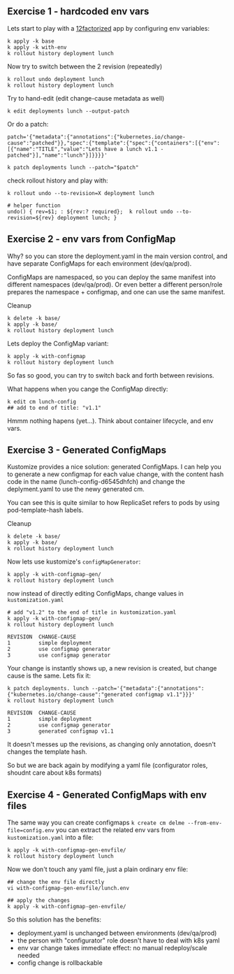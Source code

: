 ## Exercise 1 - hardcoded env vars

Lets start to play with a [12factorized](https://12factor.net) app by
configuring env variables:

```
k apply -k base
k apply -k with-env
k rollout history deployment lunch
```

Now try to switch between the 2 revision (repeatedly)
```
k rollout undo deployment lunch
k rollout history deployment lunch
```

Try to hand-edit (edit change-cause metadata as well)
```
k edit deployments lunch --output-patch 
```

Or do a patch:
```
patch='{"metadata":{"annotations":{"kubernetes.io/change-cause":"patched"}},"spec":{"template":{"spec":{"containers":[{"env":[{"name":"TITLE","value":"Lets have a lunch v1.1 - patched"}],"name":"lunch"}]}}}}'

k patch deployments lunch --patch="$patch"
```

check rollout history and play with:
```
k rollout undo --to-revision=X deployment lunch

# helper function
undo() { rev=$1; : ${rev:? required};  k rollout undo --to-revision=${rev} deployment lunch; }
```

## Exercise 2 - env vars from ConfigMap

Why? so you can store the deployment.yaml in the main version control,
and have separate ConfigMaps for each environment (dev/qa/prod).

ConfigMaps are namespaced, so you can deploy the same manifest into different
namespaces (dev/qa/prod). Or even better a different person/role prepares the
namespace + configmap, and one can use the same manifest.

Cleanup
```
k delete -k base/
k apply -k base/
k rollout history deployment lunch
```

Lets deploy the ConfigMap variant:
```
k apply -k with-configmap
k rollout history deployment lunch
```

So fas so good, you can try to switch back and forth between revisions.

What happens when you cange the ConfigMap directly:
```
k edit cm lunch-config
## add to end of title: "v1.1"
```
Hmmm nothing hapens (yet...). Think about container lifecycle, and env vars.

## Exercise 3 - Generated ConfigMaps

Kustomize provides a nice solution: generated ConfigMaps.
I can help you to generate a new configmap for each value change,
with the content hash code in the name (lunch-config-d6545dhfch) and
change the deplyment.yaml to use the newy generated cm.

You can see this is quite similar to how ReplicaSet refers to pods
by using pod-template-hash labels.

Cleanup
```
k delete -k base/
k apply -k base/
k rollout history deployment lunch
```

Now lets use kustomize's `configMapGenerator`:
```
k apply -k with-configmap-gen/
k rollout history deployment lunch
```

now instead of directly editing ConfigMaps, change values in `kustomization.yaml`
```
# add "v1.2" to the end of title in kustomization.yaml
k apply -k with-configmap-gen/
k rollout history deployment lunch

REVISION  CHANGE-CAUSE
1         simple deployment
2         use configmap generator
3         use configmap generator
```

Your change is instantly shows up, a new revision is created, but change cause is the same. Lets fix it:

```
k patch deployments. lunch --patch='{"metadata":{"annotations":{"kubernetes.io/change-cause":"generated configmap v1.1"}}}'
k rollout history deployment lunch

REVISION  CHANGE-CAUSE
1         simple deployment
2         use configmap generator
3         generated configmap v1.1
```
It doesn't messes up the revisions, as changing only annotation, doesn't changes the template hash.

So but we are back again by modifying a yaml file (configurator roles, shoudnt care about k8s formats)

## Exercise 4 - Generated ConfigMaps with env files

The same way you can create configmaps `k create cm delme --from-env-file=config.env` you can extract the related env vars from `kustomization.yaml` into a file:

```
k apply -k with-configmap-gen-envfile/
k rollout history deployment lunch
```

Now we don't touch any yaml file, just a plain ordinary env file:
```
## change the env file directly
vi with-configmap-gen-envfile/lunch.env

## apply the changes
k apply -k with-configmap-gen-envfile/
```

So this solution has the benefits:

- deployment.yaml is unchanged between environments (dev/qa/prod)
- the person with "configurator" role doesn't have to deal with k8s yaml
- env var change takes immediate effect: no manual redeploy/scale needed
- config change is rollbackable